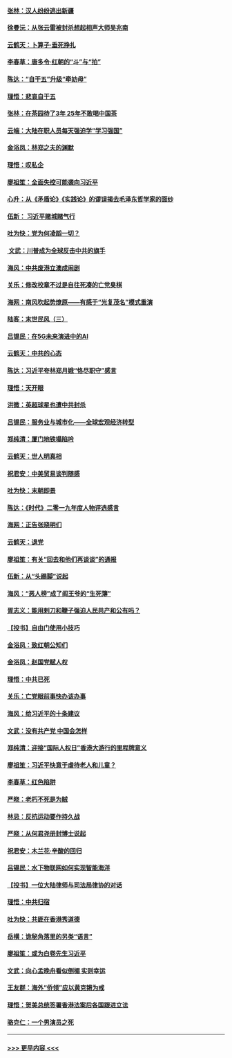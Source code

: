 #### [张林：汉人纷纷逃出新疆](../pages/nsc993/n11743530.md?t=12251401) 
#### [徐曼沅：从张云雷被封杀想起相声大师吴兆南](../pages/nsc993/n11741816.md?t=12251401) 
#### [云鹤天：卜算子‧垂死挣扎](../pages/nsc993/n11739956.md?t=12251401) 
#### [李春草：唐多令‧红朝的“斗”与“拍”](../pages/nsc993/n11739830.md?t=12251401) 
#### [陈达：“自干五”升级“牵妨母”](../pages/nsc993/n11739724.md?t=12251401) 
#### [理悟：悲哀自干五](../pages/nsc993/n11739547.md?t=12251401) 
#### [张林：在茶园待了3年 25年不敢喝中国茶](../pages/nsc993/n11739240.md?t=12251401) 
#### [云端：大陆在职人员每天强迫学“学习强国”](../pages/nsc993/n11738735.md?t=12251401) 
#### [金浴凤：林郑之夫的渊默](../pages/nsc993/n11737735.md?t=12251401) 
#### [理悟：叹私企](../pages/nsc993/n11737715.md?t=12251401) 
#### [廖祖笙：全面失控可能袭向习近平](../pages/nsc993/n11737704.md?t=12251401) 
#### [心升：从《矛盾论》《实践论》的谬误揭去毛泽东哲学家的面纱](../pages/nsc993/n11736962.md?t=12251401) 
#### [伍新： 习近平赌城赌气行](../pages/nsc993/n11736929.md?t=12251401) 
#### [吐为快：党为何凌蹈一切？](../pages/nsc993/n11736915.md?t=12251401) 
#### [ 文武：川普成为全球反击中共的旗手](../pages/nsc993/n11736882.md?t=12251401) 
#### [海风：中共废港立澳成闹剧](../pages/nsc993/n11735857.md?t=12251401) 
#### [关乐：修改校章不过是自往死凑的亡党臭棋](../pages/nsc993/n11735097.md?t=12251401) 
#### [海网：南风吹起势燎原——有感于“光复茂名”模式重演](../pages/nsc993/n11732308.md?t=12251401) 
#### [陆客：末世民风（三）](../pages/nsc993/n11732211.md?t=12251401) 
#### [吕锡民：在5G未来演进中的AI](../pages/nsc993/n11730010.md?t=12251401) 
#### [云鹤天：中共的心态](../pages/nsc993/n11729906.md?t=12251401) 
#### [陈达：习近平夸林郑月娥“恪尽职守”感言](../pages/nsc993/n11729881.md?t=12251401) 
#### [理悟：天开眼](../pages/nsc993/n11729699.md?t=12251401) 
#### [洪微：英超球星也遭中共封杀](../pages/nsc993/n11727243.md?t=12251401) 
#### [吕锡民：服务业与城市化——全球宏观经济转型](../pages/nsc993/n11725845.md?t=12251401) 
#### [郑纯清：厦门地铁塌陷吟](../pages/nsc993/n11725813.md?t=12251401) 
#### [云鹤天：世人明真相](../pages/nsc993/n11725621.md?t=12251401) 
#### [祝君安：中美贸易谈判随感](../pages/nsc993/n11725609.md?t=12251401) 
#### [吐为快：末朝即景](../pages/nsc993/n11723365.md?t=12251401) 
#### [陈达：《时代》二零一九年度人物评选感言](../pages/nsc993/n11723337.md?t=12251401) 
#### [海网：正告张晓明们](../pages/nsc993/n11723228.md?t=12251401) 
#### [云鹤天：退党](../pages/nsc993/n11723056.md?t=12251401) 
#### [廖祖笙：有关“回去和他们再谈谈”的通报](../pages/nsc993/n11722442.md?t=12251401) 
#### [伍新：从“头踢脚”说起](../pages/nsc993/n11722429.md?t=12251401) 
#### [海风：“恶人榜”成了阎王爷的“生死簿”](../pages/nsc993/n11722272.md?t=12251401) 
#### [胥志义：能用剌刀和鞭子强迫人民共产和公有吗？](../pages/nsc993/n11720569.md?t=12251401) 
#### [【投书】自由门使用小技巧](../pages/nsc993/n11720180.md?t=12251401) 
#### [金浴凤：致红朝公知们](../pages/nsc993/n11720563.md?t=12251401) 
#### [金浴凤：赵国党赋人权](../pages/nsc993/n11720533.md?t=12251401) 
#### [理悟：中共已死](../pages/nsc993/n11720233.md?t=12251401) 
#### [关乐：亡党眼前事快办该办事](../pages/nsc993/n11719160.md?t=12251401) 
#### [海风：给习近平的十条建议](../pages/nsc993/n11717616.md?t=12251401) 
#### [文武：没有共产党 中国会怎样](../pages/nsc993/n11717584.md?t=12251401) 
#### [郑纯清：迎接“国际人权日”香港大游行的里程牌意义](../pages/nsc993/n11717417.md?t=12251401) 
#### [廖祖笙：习近平快意于虐待老人和儿童？](../pages/nsc993/n11715313.md?t=12251401) 
#### [李春草：红色陷阱](../pages/nsc993/n11715029.md?t=12251401) 
#### [严晓：老朽不死是为贼](../pages/nsc993/n11712910.md?t=12251401) 
#### [林忌：反抗运动要作持久战](../pages/nsc993/n11712623.md?t=12251401) 
#### [严晓：从何君尧册封博士说起](../pages/nsc993/n11712465.md?t=12251401) 
#### [祝君安：木兰花·辛酸的回归](../pages/nsc993/n11712381.md?t=12251401) 
#### [吕锡民：水下物联网如何实现智能海洋](../pages/nsc993/n11711158.md?t=12251401) 
#### [【投书】一位大陆律师与司法局律协的对话](../pages/nsc993/n11709675.md?t=12251401) 
#### [理悟：中共归宿](../pages/nsc993/n11710059.md?t=12251401) 
#### [吐为快：共匪在香港秀道德](../pages/nsc993/n11709979.md?t=12251401) 
#### [岳横：诡秘角落里的另类“语言”](../pages/nsc993/n11709792.md?t=12251401) 
#### [廖祖笙：或为白卷先生习近平](../pages/nsc993/n11708330.md?t=12251401) 
#### [文武：向心孟晚舟看似倒楣 实则幸运](../pages/nsc993/n11708236.md?t=12251401) 
#### [王友群：海外“侨领”应以黄克锵为戒](../pages/nsc993/n11706176.md?t=12251401) 
#### [理悟：贺美总统签署香港法案后各国跟进立法](../pages/nsc993/n11706853.md?t=12251401) 
#### [骆克仁：一个男演员之死](../pages/nsc993/n11706677.md?t=12251401) 

----
#### [ >>> 更早内容 <<< ](../indexes/nsc993-earlier.md)
